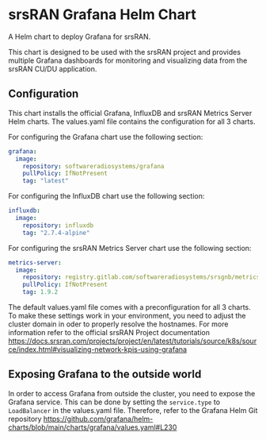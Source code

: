 # srsRAN Grafana Helm Chart

A Helm chart to deploy Grafana for srsRAN. 

This chart is designed to be used with the srsRAN project and provides multiple Grafana dashboards for monitoring and visualizing data from the srsRAN CU/DU application.

## Configuration

This chart installs the official Grafana, InfluxDB and srsRAN Metrics Server Helm charts. The values.yaml file contains the configuration for all 3 charts.

For configuring the Grafana chart use the following section:

```yaml
grafana:
  image:
    repository: softwareradiosystems/grafana
    pullPolicy: IfNotPresent
    tag: "latest"
```

For configuring the InfluxDB chart use the following section:

```yaml
influxdb:
  image:
    repository: influxdb
    tag: "2.7.4-alpine"
```

For configuring the srsRAN Metrics Server chart use the following section:

```yaml
metrics-server:
  image:
    repository: registry.gitlab.com/softwareradiosystems/srsgnb/metrics_server
    pullPolicy: IfNotPresent
    tag: 1.9.2
```

The default values.yaml file comes with a preconfiguration for all 3 charts. To make these settings work in your environment, you need to adjust the cluster domain in oder to properly resolve the hostnames. For more information refer to the official srsRAN Project documentation https://docs.srsran.com/projects/project/en/latest/tutorials/source/k8s/source/index.html#visualizing-network-kpis-using-grafana

## Exposing Grafana to the outside world

In order to access Grafana from outside the cluster, you need to expose the Grafana service. This can be done by setting the `service.type` to `LoadBalancer` in the values.yaml file.  Therefore, refer to the Grafana Helm Git repository https://github.com/grafana/helm-charts/blob/main/charts/grafana/values.yaml#L230
